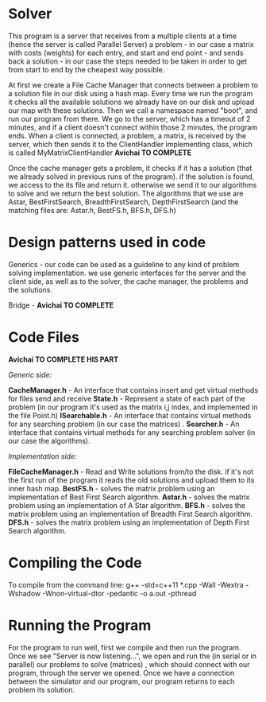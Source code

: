 ﻿# Solver

This program is a server that receives from a multiple clients at a time (hence the server is called Parallel Server) a problem - in our case a matrix with costs (weights) for each entry, and start and end point - and sends back a solution - in our case the steps needed to be taken in order to get from start to end by the cheapest way possible.

At first we create a File Cache Manager that connects between a problem to a solution file in our disk using a hash map.
Every time we run the program it checks all the available solutions we already have on our disk and upload our map with these solutions.
Then we call a namespace named "boot", and run our program from there. We go to the server, which has a timeout of 2 minutes, and if a client doesn't connect within those 2 minutes, the program ends. When a client is connected, a problem, a matrix, is received by the server, which then sends it to the ClientHandler implementing class, which is called MyMatrixClientHandler  **Avichai TO COMPLETE**

Once the cache manager gets a problem,  it checks if it has a solution (that we already solved in previous runs of the program). if the solution is found, we access to the its file and return it. otherwise we send it to our algorithms to solve and we return the best solution.
The algorithms that we use are Astar, BestFirstSearch, BreadthFirstSearch, DepthFirstSearch (and the matching files are: Astar.h, BestFS.h, BFS.h, DFS.h)

# Design patterns used in code

Generics - our code can be used as a guideline to any kind of problem solving implementation.  we use generic interfaces for the server and the client side, as well as to the solver, the cache manager, the problems and the solutions.

Bridge - **Avichai TO COMPLETE**

# Code Files
**Avichai TO COMPLETE HIS PART**

*Generic side:*

**CacheManager.h** - An interface that contains insert and get virtual methods for files send and receive
**State.h** - Represent a state of each part of the problem (in our program it's used as the matrix i,j index, and implemented in the file Point.h)
**ISearchable.h** - An interface that contains virtual methods for any searching problem (in our case the matrices) .
**Searcher.h** - An interface that contains virtual methods for any searching problem solver (in our case the algorithms).



*Implementation side:*

**FileCacheManager.h** -  Read and Write solutions from/to the disk. if it's not the first run of the program it reads the old solutions and upload them to its inner hash map. 
**BestFS.h** - solves the matrix problem using an implementation of Best First Search algorithm.
**Astar.h** - solves the matrix problem using an implementation of A Star algorithm.
**BFS.h** - solves the matrix problem using an implementation of Breadth First Search algorithm.
**DFS.h** - solves the matrix problem using an implementation of Depth First Search algorithm.




# Compiling the Code

To compile from the command line:
g++ -std=c++11 *.cpp -Wall -Wextra -Wshadow -Wnon-virtual-dtor -pedantic -o a.out -pthread

# Running the Program
 
For the program to run well, first we compile and then run the program. Once we see "Server is now listening...", we open and run the (in serial or in parallel) our problems to solve (matrices) , which should connect with our program, through the server we opened. Once we have a  connection between the simulator and our program, our program returns to each problem its solution.

